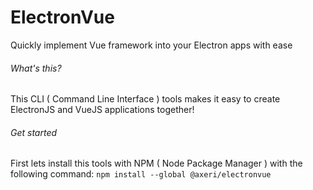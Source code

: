 # ElectronVue
Quickly implement Vue framework into your Electron apps with ease

###### What's this?
This CLI ( Command Line Interface ) tools makes it easy to create ElectronJS and VueJS applications together!

###### Get started
First lets install this tools with NPM ( Node Package Manager ) with the following command:
`npm install --global @axeri/electronvue`
